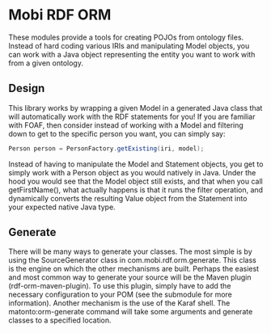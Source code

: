 # Mobi RDF ORM

These modules provide a tools for creating POJOs from ontology files. Instead of hard coding various IRIs and manipulating Model objects, you can work with a Java object representing the entity you want to work with from a given ontology.

## Design

This library works by wrapping a given Model in a generated Java class that will automatically work with the RDF statements for you!  If you are familiar with FOAF, then consider instead of working with a Model and filtering down to get to the specific person you want, you can simply say:

```java
Person person = PersonFactory.getExisting(iri, model);
```

Instead of having to manipulate the Model and Statement objects, you get to simply work with a Person object as you would natively in Java.  Under the hood you would see that the Model object still exists, and that when you call getFirstName(), what actually happens is that it runs the filter operation, and dynamically converts the resulting Value object from the Statement into your expected native Java type.

## Generate

There will be many ways to generate your classes. The most simple is by using the SourceGenerator class in com.mobi.rdf.orm.generate. This class is the engine on which the other mechanisms are built. Perhaps the easiest and most common way to generate your source will be the Maven plugin (rdf-orm-maven-plugin). To use this plugin, simply have to add the necessary configuration to your POM (see the submodule for more information). Another mechanism is the use of the Karaf shell. The matonto:orm-generate command will take some arguments and generate classes to a specified location.

